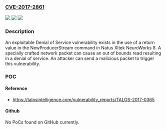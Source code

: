 ### [CVE-2017-2861](https://cve.mitre.org/cgi-bin/cvename.cgi?name=CVE-2017-2861)
![](https://img.shields.io/static/v1?label=Product&message=Natus&color=blue)
![](https://img.shields.io/static/v1?label=Version&message=Natus%20Xltek%20NeuroWorks%208%20&color=brightgreen)
![](https://img.shields.io/static/v1?label=Vulnerability&message=denial%20of%20service&color=brightgreen)

### Description

An exploitable Denial of Service vulnerability exists in the use of a return value in the NewProducerStream command in Natus Xltek NeuroWorks 8. A specially crafted network packet can cause an out of bounds read resulting in a denial of service. An attacker can send a malicious packet to trigger this vulnerability.

### POC

#### Reference
- https://talosintelligence.com/vulnerability_reports/TALOS-2017-0365

#### Github
No PoCs found on GitHub currently.

